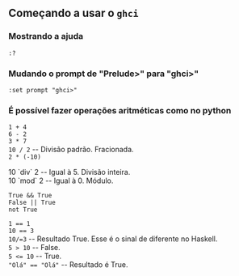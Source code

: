 ## Começando a usar o `ghci`

### Mostrando a ajuda
`:?`

### Mudando o prompt de "Prelude>" para "ghci>"

`:set prompt "ghci>"`


### É possível fazer operações aritméticas como no python
`1 + 4`  
`6 - 2`  
`3 * 7`  
`10 / 2` -- Divisão padrão. Fracionada.  
`2 * (-10)`  
  
10 \`div\` 2 -- Igual à 5. Divisão inteira.  
10 \`mod\` 2 -- Igual à 0. Módulo.  
  
`True && True`  
`False || True`  
`not True`  
  
`1 == 1`  
`10 == 3`  
`10/=3` -- Resultado True. Esse é o sinal de diferente no Haskell.  
`5 > 10`  -- False.  
`5 <= 10`  -- True.  
`"Olá" == "Olá"` -- Resultado é True.  
